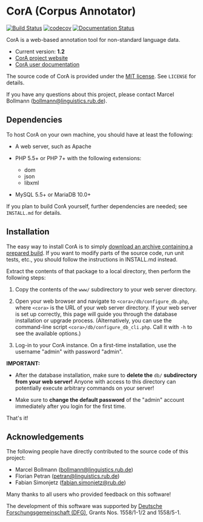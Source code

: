 # CorA (Corpus Annotator) #

[![Build Status](https://travis-ci.org/comphist/cora.svg?branch=master)](https://travis-ci.org/comphist/cora)
[![codecov](https://codecov.io/gh/comphist/cora/branch/master/graph/badge.svg)](https://codecov.io/gh/comphist/cora)
[![Documentation Status](https://readthedocs.org/projects/cora/badge/?version=latest)](http://cora.readthedocs.io/en/latest/?badge=latest)

CorA is a web-based annotation tool for non-standard language data.

* Current version: **1.2**
* [CorA project website](http://www.linguistics.rub.de/comphist/resources/cora/)
* [CorA user documentation](http://cora.readthedocs.io/)

The source code of CorA is provided under the
[MIT license](https://opensource.org/licenses/MIT).  See `LICENSE` for details.

If you have any questions about this project, please contact Marcel Bollmann
(<bollmann@linguistics.rub.de>).

## Dependencies ##

To host CorA on your own machine, you should have at least the following:

* A web server, such as Apache

* PHP 5.5+ or PHP 7+ with the following extensions:

    * dom
    * json
    * libxml

* MySQL 5.5+ or MariaDB 10.0+

If you plan to build CorA yourself, further dependencies are needed; see
`INSTALL.md` for details.

## Installation ##

The easy way to install CorA is to simply
[download an archive containing a prepared build](https://bitbucket.org/mbollmann/cora/downloads).
If you want to modify parts of the source code, run unit tests, etc., you should
follow the instructions in INSTALL.md instead.

Extract the contents of that package to a local directory, then perform the
following steps:

1. Copy the contents of the `www/` subdirectory to your web server directory.

2. Open your web browser and navigate to `<cora>/db/configure_db.php`, where
   `<cora>` is the URL of your web server directory.  If your web server is set
   up correctly, this page will guide you through the database installation or
   upgrade process.  (Alternatively, you can use the command-line script
   `<cora>/db/configure_db_cli.php`.  Call it with `-h` to see the
   available options.)

3. Log-in to your CorA instance.  On a first-time installation, use the
   username "admin" with password "admin".

**IMPORTANT:**

+ After the database installation, make sure to **delete the**
  `db/` **subdirectory from your web server!** Anyone with access to this
  directory can potentially execute arbitrary commands on your server!

+ Make sure to **change the default password** of the "admin" account
  immediately after you login for the first time.

That's it!

## Acknowledgements ##

The following people have directly contributed to the source code of this
project:

+ Marcel Bollmann (<bollmann@linguistics.rub.de>)
+ Florian Petran (<petran@linguistics.rub.de>)
+ Fabian Simonjetz (<fabian.simonjetz@rub.de>)

Many thanks to all users who provided feedback on this software!

The development of this software was supported by
[Deutsche Forschungsgemeinschaft (DFG)](http://www.dfg.de/), Grants
Nos. 1558/1-1/2 and 1558/5-1.
